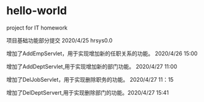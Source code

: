 # hello-world
project for IT homework

项目基础功能部分提交  2020/4/25 hrsys0.0

增加了AddEmpServlet，用于实现增加新的任职关系的功能。 2020/4/26 15:00

增加了AddDeptServlet,用于实现增加新的部门功能。 2020/4/27  11:00

增加了DelJobServlet，用于实现删除职务的功能。 2020/4/27  11：15

增加了DelDeptServert,用于实现删除部门的功能。2020/4/27 15:41

